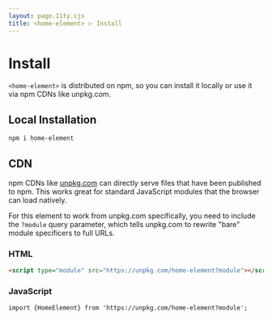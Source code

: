 ```yaml
---
layout: page.11ty.cjs
title: <home-element> ⌲ Install
---
```


# Install

`<home-element>` is distributed on npm, so you can install it locally or use it via npm CDNs like unpkg.com.

## Local Installation

```bash
npm i home-element
```

## CDN

npm CDNs like [unpkg.com]() can directly serve files that have been published to npm. This works great for standard JavaScript modules that the browser can load natively.

For this element to work from unpkg.com specifically, you need to include the `?module` query parameter, which tells unpkg.com to rewrite "bare" module specificers to full URLs.

### HTML

```html
<script type="module" src="https://unpkg.com/home-element?module"></script>
```

### JavaScript

```html
import {HomeElement} from 'https://unpkg.com/home-element?module';
```
